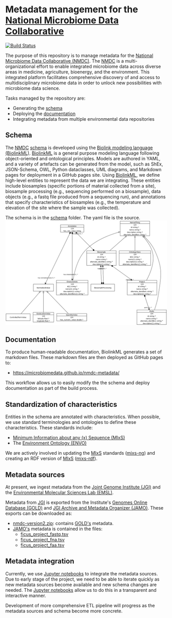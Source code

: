 # Metadata management for the [National Microbiome Data Collaborative](https://microbiomedata.org/)

[![Build Status](https://travis-ci.org/microbiomedata/nmdc-metadata.svg?branch=master)](https://travis-ci.org/microbiomedata/nmdc-metadata)

The purpose of this repository is to manage metadata for the [National Microbiome Data Collaborative (NMDC)](https://microbiomedata.org/). The [NMDC](https://microbiomedata.org/) is a multi-organizational effort to enable integrated microbiome data across diverse areas in medicine, agriculture, bioenergy, and the environment. This integrated platform facilitates comprehensive discovery of and access to multidisciplinary microbiome data in order to unlock new possibilities with microbiome data science. 

Tasks managed by the repository are:
* Generating the [schema](https://github.com/microbiomedata/nmdc-metadata/tree/master/schema)
* Deploying the [documentation](https://microbiomedata.github.io/nmdc-metadata/) 
* Integrating metadata from multiple environmental data repositories

## Schema

The [NMDC](https://microbiomedata.org/) [schema](https://github.com/microbiomedata/nmdc-metadata/tree/master/schema) is developed using the [Biolink modeling language (BiolinkML)](https://github.com/biolink/biolinkml). [BiolinkML](https://github.com/biolink/biolinkml) is a general purpose modeling language following object-oriented and ontological principles. Models are authored in YAML, and a variety of artefacts can be generated from the model, such as ShEx, JSON-Schema, OWL, Python dataclasses, UML diagrams, and Markdown pages for deployment in a GitHub pages site. Using [BiolinkML](https://github.com/biolink/biolinkml), we define high-level entities to represent the data we are integrating. These entities include biosamples (specific portions of material collected from a site), biosample processing (e.g., sequencing performed on a biosample), data objects (e.g., a fastq file produced from a sequencing run), and annotations that specify characteristics of biosamples (e.g., the temperature and elevation of the site where the sample was collected). 

The schema is in the [schema](https://github.com/microbiomedata/nmdc-metadata/tree/master/schema) folder. The yaml file is the source.
  ![img](https://raw.githubusercontent.com/microbiomedata/nmdc-metadata/master/schema/nmdc_schema_uml.png)

## Documentation

To produce  human-readable documentation, BiolinkML generates a set of markdown files. These markdown files are then deployed as GitHub pages to:

 * https://microbiomedata.github.io/nmdc-metadata/
 
This workflow allows us to easily modify the the schema and deploy documentation as part of the build process.

## Standardization of characteristics

Entities in the schema are annotated with characteristics. When possible, we use standard terminologies and ontologies to define these characteristics. These standards include:
* [Minimum Information about any (x) Sequence (MIxS)](https://gensc.org/mixs/)
* The [Environment Ontology (ENVO)](https://github.com/EnvironmentOntology/envo)
 
We are actively involved in updating the [MIxS](https://gensc.org/mixs/) standards ([mixs-ng](https://github.com/GenomicsStandardsConsortium/mixs-ng)) and creating an RDF version of [MIxS](https://gensc.org/mixs/) ([mixs-rdf](https://github.com/GenomicsStandardsConsortium/mixs-rdf)).


## Metadata sources

At present, we ingest metadata from the [Joint Genome Institute (JGI)](https://jgi.doe.gov/) and the [Environmental Molecular Sciences Lab (EMSL)](https://www.pnnl.gov/environmental-molecular-sciences-laboratory).  

Metadata from [JGI](https://jgi.doe.gov/) is exported from the Institute's [Genomes Online Database (GOLD)](https://gold.jgi.doe.gov/) and [JGI Archive and Metadata Organizer (JAMO)](https://storageconference.us/2018/Presentations/Beecroft.pdf). These exports can be downloaded as:
* [nmdc-version2.zip](https://drive.google.com/drive/u/1/folders/1Wohthyv23Wi6VjY2i_N3AkZuuKPL_P_Q): contains [GOLD's](https://gold.jgi.doe.gov/) metadata.
* [JAMO's](https://storageconference.us/2018/Presentations/Beecroft.pdf) metadata is contained in the files:
  - [ficus_project_fastq.tsv](https://drive.google.com/drive/u/1/folders/1frzGlz8EB8inpVokNTSwD6Ia94eVUlsZ)
  - [ficus_project_fna.tsv](https://drive.google.com/drive/u/1/folders/1frzGlz8EB8inpVokNTSwD6Ia94eVUlsZ)
  - [ficus_project_faa.tsv](https://drive.google.com/drive/u/1/folders/1frzGlz8EB8inpVokNTSwD6Ia94eVUlsZ)

## Metadata integration

Currently, we use [Jupyter notebooks](https://github.com/microbiomedata/nmdc-metadata/tree/master/GOLD-ontology-translation) to integrate the metadata sources. Due to early stage of the project, we need to be able to iterate quickly as new metadata sources become available and new schema changes are needed. The [Jupyter notebooks](https://github.com/microbiomedata/nmdc-metadata/tree/master/GOLD-ontology-translation) allow us to do this in a transparent and interactive manner.  

Development of more comprehensive ETL pipeline will progress as the metadata sources and schema become more concrete.

